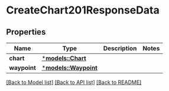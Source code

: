 # CreateChart201ResponseData

## Properties
Name | Type | Description | Notes
------------ | ------------- | ------------- | -------------
**chart** | [***models::Chart**](Chart.md) |  | 
**waypoint** | [***models::Waypoint**](Waypoint.md) |  | 

[[Back to Model list]](../README.md#documentation-for-models) [[Back to API list]](../README.md#documentation-for-api-endpoints) [[Back to README]](../README.md)


